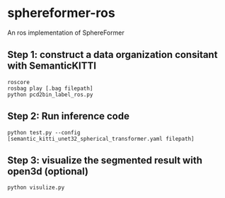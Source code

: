 # sphereformer-ros
An ros implementation of SphereFormer

## Step 1: construct a data organization consitant with SemanticKITTI

```
roscore
rosbag play [.bag filepath]
python pcd2bin_label_ros.py
```

## Step 2: Run inference code

```
python test.py --config [semantic_kitti_unet32_spherical_transformer.yaml filepath]

```

## Step 3: visualize the segmented result with open3d (optional)

```
python visulize.py

```
